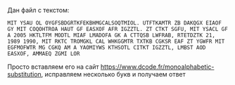 Дан файл с текстом:

    MIT YSAU OL OYGFSBDGRTKFEKBHMGCALSOQTMIOL. UTFTKAMTR ZB DAKQGX EIAOF GY MIT COQOHTROA HAUT GF EASXOF AFR IGZZTL. ZT CTKT SGFU, MIT YSACL GF A 2005 HKTLTFM MODTL MIAF LMADOFA GK A CTTQSB LWFRAB, RTETDZTK 21, 1989 1990, MIT RKTC TROMGKL CAL WHKGGMTR TXTKB CGKSR EAF ZT YGWFR MIT EGFMOFWTR MG CGKQ AM A YAOMIYWS KTHSOTL CITKT IGZZTL, LMBST AOD EASXOF, AMMAEQ ZGMI LOR

Просто вставляем его на сайт https://www.dcode.fr/monoalphabetic-substitution, исправляем несколько букв и получаем ответ

